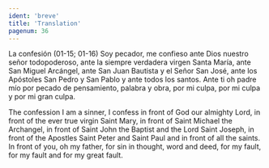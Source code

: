 ```yaml
---
ident: 'breve'
title: 'Translation'
pagenum: 36
---
```

La confesión (01-15; 01-16)
Soy pecador, me confieso ante Dios nuestro señor todopoderoso, ante la siempre verdadera virgen Santa María, ante San Miguel Arcángel, ante San Juan Bautista y el Señor San José, ante los Apóstoles San Pedro y San Pablo y ante todos los santos. Ante ti oh padre mío por pecado de pensamiento, palabra y obra, por mi culpa, por mi culpa y por mi gran culpa.

The confession 
I am a sinner, I confess in front of God our almighty Lord, in front of the ever true virgin Saint Mary, in front of Saint Michael the Archangel, in front of Saint John the Baptist and the Lord Saint Joseph, in front of the Apostles Saint Peter and Saint Paul and in front of all the saints. In front of you, oh my father, for sin in thought, word and deed, for my fault, for my fault and for my great fault.
